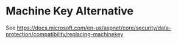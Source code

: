 # Machine Key Alternative

See https://docs.microsoft.com/en-us/aspnet/core/security/data-protection/compatibility/replacing-machinekey